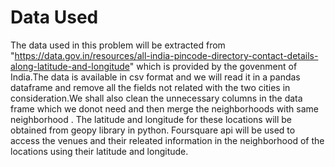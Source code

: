 # Data Used
The data used in this problem will be extracted from 
"https://data.gov.in/resources/all-india-pincode-directory-contact-details-along-latitude-and-longitude"
which is provided by the govenment of India.The data is available in csv format and we will read it in a
pandas dataframe and remove all the fields not related with the two cities in consideration.We shall also
clean the unnecessary columns in the data frame which we donot need and then merge the neighborhoods with
same neighborhood . The latitude and longitude for these locations will be obtained from geopy library in
python. Foursquare api will be used to access the venues and their releated information in the neighborhood
of the locations using their latitude and longitude. 
